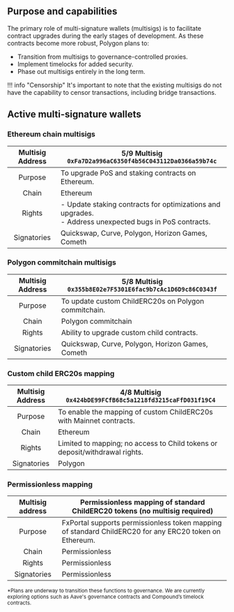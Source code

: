 
## Purpose and capabilities

The primary role of multi-signature wallets (multisigs) is to facilitate contract upgrades during the early stages of development. As these contracts become more robust, Polygon plans to:

- Transition from multisigs to governance-controlled proxies.
- Implement timelocks for added security.
- Phase out multisigs entirely in the long term.

!!! info "Censorship"
    It's important to note that the existing multisigs do not have the capability to censor transactions, including bridge transactions.

## Active multi-signature wallets

### Ethereum chain multisigs

| Multisig Address  | **$5/9$ Multisig**<br/>`0xFa7D2a996aC6350f4b56C043112Da0366a59b74c` |
|:----------------:|---------------------------------------------------------------------|
| Purpose          | To upgrade PoS and staking contracts on Ethereum.                    |
| Chain            | Ethereum                                                            |
| Rights           | - Update staking contracts for optimizations and upgrades.<br/>- Address unexpected bugs in PoS contracts. |
| Signatories      | Quickswap, Curve, Polygon, Horizon Games, Cometh                     |

### Polygon commitchain multisigs

| Multisig Address  | **$5/8$ Multisig**<br/>`0x355b8E02e7F5301E6fac9b7cAc1D6D9c86C0343f` |
|:----------------:|---------------------------------------------------------------------|
| Purpose          | To update custom ChildERC20s on Polygon commitchain.                 |
| Chain            | Polygon commitchain                                                  |
| Rights           | Ability to upgrade custom child contracts.                           |
| Signatories      | Quickswap, Curve, Polygon, Horizon Games, Cometh                     |

### Custom child ERC20s mapping

| Multisig Address  | **$4/8$ Multisig**<br/>`0x424bDE99FCfB68c5a1218fd3215caFfD031f19C4` |
|:----------------:|---------------------------------------------------------------------|
| Purpose          | To enable the mapping of custom ChildERC20s with Mainnet contracts.  |
| Chain            | Ethereum                                                            |
| Rights           | Limited to mapping; no access to Child tokens or deposit/withdrawal rights. |
| Signatories      | Polygon                                                             |

### Permissionless mapping

| Multisig address  | Permissionless mapping of standard ChildERC20 tokens (no multisig required) |
|:----------------:|--------------------------------------------------------------------------------|
| Purpose          | FxPortal supports permissionless token mapping of standard ChildERC20 for any ERC20 token on Ethereum. |
| Chain            | Permissionless                                                                 |
| Rights           | Permissionless                                                                 |
| Signatories      | Permissionless                                                                 |

<sub>*Plans are underway to transition these functions to governance. We are currently exploring options such as Aave's governance contracts and Compound’s timelock contracts.</sub>
